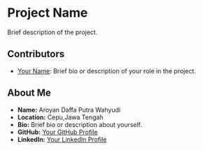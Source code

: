 # Project Name

Brief description of the project.

## Contributors

- [Your Name](link-to-your-profile): Brief bio or description of your role in the project.

## About Me

- **Name:** Aroyan Daffa Putra Wahyudi
- **Location:** Cepu,Jawa Tengah
- **Bio:** Brief bio or description about yourself.
- **GitHub:** [Your GitHub Profile](link-to-your-profile)
- **LinkedIn:** [Your LinkedIn Profile](link-to-your-profile)
